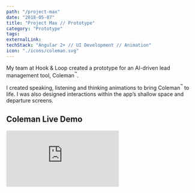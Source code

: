 ```yaml
---
path: "/project-max"
date: "2018-05-07"
title: "Project Max // Prototype"
category: "Prototype"
tags:
externalLink:
techStack: "Angular 2+ // UI Development // Animation"
icon: "./icons/coleman.svg"
---
```


My team at Hook &amp; Loop created a prototype for an AI-driven lead management tool, Coleman<sup>&trade;</sup>.

I created speaking, listening and thinking animations to bring Coleman<sup>&trade;</sup> to life. I was also designed interactions within the app’s shallow space and departure screens.

## Coleman Live Demo

<div class="marvel-device iphone8 black">
    <div class="top-bar"></div>
    <div class="sleep"></div>
    <div class="volume"></div>
    <div class="camera"></div>
    <div class="sensor"></div>
    <div class="speaker"></div>
    <div class="screen">
        <iframe class="coleman-demo" src="https://app.projectmax.nyc/" frameborder="0"></iframe>
    </div>
    <div class="home"></div>
    <div class="bottom-bar"></div>
</div>

